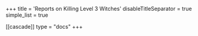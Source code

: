 +++
title = 'Reports on Killing Level 3 Witches'
disableTitleSeparator = true
simple_list = true

[[cascade]]
  type = "docs"
+++

